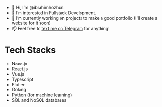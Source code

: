 - 👋 Hi, I’m @ibrahimhozhun
- 👀 I’m interested in Fullstack Development. 
- 🌱 I’m currently working on projects to make a good portfolio (I'll create a website for it soon)
- 📫 Feel free to [text me on Telegram](https://t.me/ibrahimhozhun) for anything!

# Tech Stacks
  - Node.js
  - React.js
  - Vue.js
  - Typescript
  - Flutter
  - Golang
  - Python (for machine learning)
  - SQL and NoSQL databases

<!---
ibrahimhozhun/ibrahimhozhun is a ✨ special ✨ repository because its `README.md` (this file) appears on your GitHub profile.
You can click the Preview link to take a look at your changes.
--->
